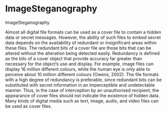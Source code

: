 # ImageSteganography

ImageSteganography

Almost all digital file formats can be used as a cover file to contain a hidden data or secret messages. However, the ability of such files to embed secret data depends on the availability of redundant or insignificant areas within these files. The redundant bits of a cover file are those bits that can be altered without the alteration being detected easily. Redundancy is defined as the bits of a cover object that provide accuracy far greater than necessary for the object’s use and display. 
For example, image files can display 16 million different colours, while the human eye is only able to perceive about 10 million different colours (Owens, 2002). The file formats with a high degree of redundancy is preferable, since redundant bits can be substituted with secret information in an imperceptible and undetectable manner. Thus, in the case of interception by an unauthorised recipient, the appearance of cover files should not indicate the existence of hidden data. Many kinds of digital media such as text, image, audio, and video files can be used as cover files.
